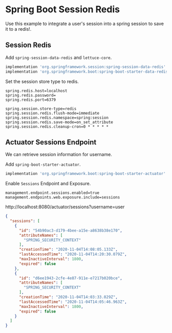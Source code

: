 # Spring Boot Session Redis
Use this example to integrate a user's session into a spring session to save it to a redis!.

## Session Redis

Add `spring-session-data-redis` and `lettuce-core`.
```groovy
implementation 'org.springframework.session:spring-session-data-redis'
implementation 'org.springframework.boot:spring-boot-starter-data-redis'
```

Set the session store type to redis.
```properties
spring.redis.host=localhost
spring.redis.password=
spring.redis.port=6379

spring.session.store-type=redis
spring.session.redis.flush-mode=immediate
spring.session.redis.namespace=spring:session
spring.session.redis.save-mode=on_set_attribute
spring.session.redis.cleanup-cron=0 * * * * *
```


## Actuator Sessions Endpoint
We can retrieve session information for username.

Add `spring-boot-starter-actuator`.
```groovy 
implementation 'org.springframework.boot:spring-boot-starter-actuator'
```

Enable `Sessions` Endpoint and Exposure.
```properties
management.endpoint.sessions.enabled=true
management.endpoints.web.exposure.include=sessions
```

http://localhost:8080/actuator/sessions?username=user
```json
{
  "sessions": [
    {
      "id": "54b90ac3-d179-4bee-a15e-a8638b38e170",
      "attributeNames": [
        "SPRING_SECURITY_CONTEXT"
      ],
      "creationTime": "2020-11-04T14:08:05.133Z",
      "lastAccessedTime": "2020-11-04T14:20:30.079Z",
      "maxInactiveInterval": 1800,
      "expired": false
    },
    {
      "id": "d6ee1943-2cfe-4e87-911e-e7217b020bce",
      "attributeNames": [
        "SPRING_SECURITY_CONTEXT"
      ],
      "creationTime": "2020-11-04T14:03:33.029Z",
      "lastAccessedTime": "2020-11-04T14:05:46.963Z",
      "maxInactiveInterval": 1800,
      "expired": false
    }
  ]
}
```

